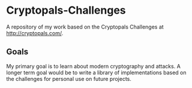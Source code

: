 # Cryptopals-Challenges

A repository of my work based on the Cryptopals Challenges at http://cryptopals.com/.

## Goals
My primary goal is to learn about modern cryptography and attacks. A longer term goal would be to write a library of implementations based on the challenges for personal use on future projects.
